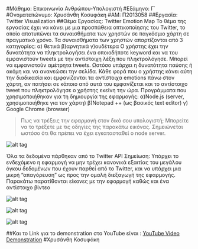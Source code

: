 #Μάθημα: Επικοινωνία Ανθρώπου-Υπολογιστή
#Εξάμηνο: Γ΄
#Ονοματεπώνυμο: Χρυσάνθη Κοσυφάκη
#ΑΜ: Π2013058
##Εργασία: Twitter Visualization
##Θέμα Εργασίας: Twitter Emotion Map
Το θέμα της εργασίας έχει να κάνει με μια προσπάθεια οπτικοποίησης του Twitter, το οποίο
αποτυπώνει τα συναισθήματα των χρηστών σε παγκόσμιο χάρτη σε πραγματικό χρόνο.
Τα συναισθήματα των χρηστών απαρτίζονται από 3 κατηγορίες:
α) θετικά
β)αρνητικά
γ)ουδέτερα
Ο χρήστης έχει την δυνατότητα να πληκτρολογήσει ένα οποιοδήποτε keyword και να του
εμφανιστούν tweets με την αντίστοιχη λέξη που πληκτρολόγησε. Μπορεί να εμφανιστούν αμέτρητα
tweets. Ωστόσο υπάρχει η δυνατότητα παύσης ή ακόμη και να ανανεώσει την σελίδα.
Κάθε φορά που ο χρήστης κάνει αύτη την διαδικασία και εμφανίζονται τα αντίστοιχα emotions
πάνω στον χάρτη, αν πατήσει σε κάποιο από αυτά του εμφανίζεται και το αντίστοιχο tweet που
πληκτρολόγησε ο χρήστης εκείνη την ώρα.
Προγράμματα που χρησιμοποιήθηκαν για τη δημιουργία της εφαρμογής:
α)Νode.js (server, χρησιμοποιήθηκε για τον χάρτη)
β)Notepad ++ (ως βασικός text editor)
γ) Google Chrome (browser)
>Πως να τρέξεις την εφαρμογή στον δικό σου υπολογιστή;
Μπορείτε να το τρέξετε με τις οδηγίες της παρακάτω εικόνας. Σημειώνεται ωστόσο ότι θα πρέπει
να έχει εγκατασταθεί ο node server.

![alt tag](https://i.imgsafe.org/9528b94251.png)


Όλα τα δεδομένα πάρθηκαν από το Twitter API
Σημείωση: Υπάρχει το ενδεχόμενο η εφαρμογή να μην τρέχει κανονικά εξαιτίας του μεγάλου όγκου
δεδομένων που έχουν παρθεί από το Twitter, και να υπάρχει μια μικρή “απαγόρευση” ως προς την
ομαλή διεξαγωγή της εφαρμογής.
Παρακάτω παρατίθονται είκονες με την εφορμογή καθώς και ένα αντίστοιχο βίντεο

![alt tag](https://i.imgsafe.org/952f79629a.png)

![alt tag](https://i.imgsafe.org/9534e04b89.png)

![alt tag](https://i.imgsafe.org/9538053c18.png)



##Και το Link για το demonstration στο YouTube είναι :  [YouTube Video Demonstration](https://www.youtube.com/watch?v=Dz5fgR5Ffb4)
#Χρυσάνθη Κοσυφάκη
